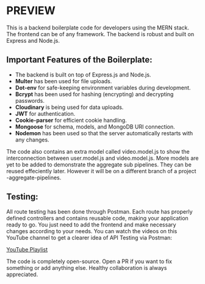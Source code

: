 # PREVIEW

This is a backend boilerplate code for developers using the MERN stack. The frontend can be of any framework. The backend is robust and built on Express and Node.js.

## Important Features of the Boilerplate:
- The backend is built on top of Express.js and Node.js.
- **Multer** has been used for file uploads.
- **Dot-env** for safe-keeping environment variables during development.
- **Bcrypt** has been used for hashing (encrypting) and decrypting passwords.
- **Cloudinary** is being used for data uploads.
- **JWT** for authentication.
- **Cookie-parser** for efficient cookie handling.
- **Mongoose** for schema, models, and MongoDB URI connection.
- **Nodemon** has been used so that the server automatically restarts with any changes.


The code also contains an extra model called video.model.js to show the interconnection between user.model.js and video.model.js. More models are yet to be added to demonstrate the aggregate sub pipelines. They can be reused effeciently later. However it will be on a different branch of a project -aggregate-pipelines.


## Testing:
All route testing has been done through Postman. Each route has properly defined controllers and contains reusable code, making your application ready to go. You just need to add the frontend and make necessary changes according to your needs. You can watch the videos on this YouTube channel to get a clearer idea of API Testing via Postman:

[YouTube Playlist](https://youtube.com/playlist?list=PLhVXjvDUxfbSssTZcX44GH7fLSrgC-1jP&si=JNxEwJEF9_E-d3NW)

The code is completely open-source. Open a PR if you want to fix something or add anything else. Healthy collaboration is always appreciated.
